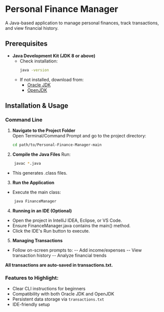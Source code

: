 # Personal Finance Manager

A Java-based application to manage personal finances, track transactions, and view financial history.

## Prerequisites

- **Java Development Kit (JDK 8 or above)**
  - Check installation:  
    ```bash
    java -version
    ```
  - If not installed, download from:
    - [Oracle JDK](https://www.oracle.com/java/technologies/downloads/)
    - [OpenJDK](https://openjdk.org/)

## Installation & Usage

### Command Line

1. **Navigate to the Project Folder**  
   Open Terminal/Command Prompt and go to the project directory:
   ```bash
   cd path/to/Personal-Finance-Manager-main
2. **Compile the Java Files**
Run:

```bash
    javac *.java
```
 - This generates .class files.

3. **Run the Application**
 - Execute the main class:
```bash
    java FinanceManager
```

4. **Running in an IDE (Optional)**
 - Open the project in IntelliJ IDEA, Eclipse, or VS Code.
 - Ensure FinanceManager.java contains the main() method.
 - Click the IDE's Run button to execute.

5. **Managing Transactions**
 - Follow on-screen prompts to:
    -- Add income/expenses
    -- View transaction history
    -- Analyze financial trends

**All transactions are auto-saved in transactions.txt.**

 
### Features to Highlight:
- Clear CLI instructions for beginners
- Compatibility with both Oracle JDK and OpenJDK
- Persistent data storage via `transactions.txt`
- IDE-friendly setup
